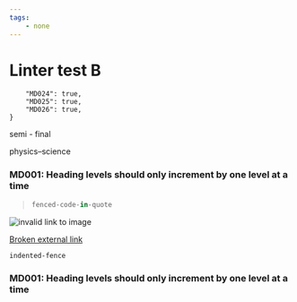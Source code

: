 ```yaml
---
tags:
    - none
---
```


# Linter test B

```non-literal-fence-label{
    "MD024": true,
    "MD025": true,
    "MD026": true,
}
```

semi - final

physics–science

### MD001: Heading levels should only increment by one level at a time

>  ```python
>  fenced-code-in-quote
>  ```

![invalid link to image](/red-circle.png)

[Broken external link](https://example.rus/)

   ```bash
   indented-fence
   ```

### MD001: Heading levels should only increment by one level at a time
